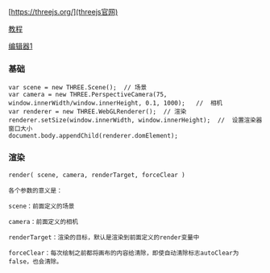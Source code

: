 [https://threejs.org/](threejs官网)

[教程]( http://www.hewebgl.com/article/articledir/1 )

[编辑器1](http://www.myjscode.com/threejs/editor/index.html)

### 基础

```
var scene = new THREE.Scene();  // 场景		
var camera = new THREE.PerspectiveCamera(75, window.innerWidth/window.innerHeight, 0.1, 1000);   //  相机		
var renderer = new THREE.WebGLRenderer();  // 渲染		
renderer.setSize(window.innerWidth, window.innerHeight);  //  设置渲染器窗口大小	
document.body.appendChild(renderer.domElement);
```



### 渲染

```
render( scene, camera, renderTarget, forceClear )

各个参数的意义是：

scene：前面定义的场景

camera：前面定义的相机

renderTarget：渲染的目标，默认是渲染到前面定义的render变量中

forceClear：每次绘制之前都将画布的内容给清除，即使自动清除标志autoClear为false，也会清除。
```



